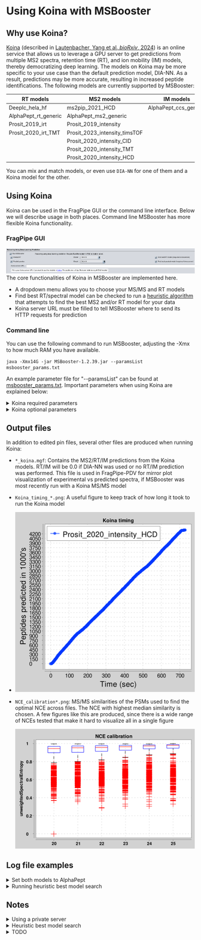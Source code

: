 # Using Koina with MSBooster

## Why use Koina?
[Koina](https://koina.proteomicsdb.org/) (described in 
[Lautenbacher, Yang et al.,_bioRxiv_, 2024](https://www.biorxiv.org/content/10.1101/2024.06.01.596953v1))
is an online service that allows us to leverage a GPU server to get predictions from multiple MS2 spectra, 
retention time (RT), and ion mobility (IM) models, thereby democratizing deep learning. The models on Koina may be 
more specific to your use case than the default prediction model, DIA-NN. As a result, predictions may be more accurate,
resulting in increased peptide identifications. The following models are currently supported by MSBooster:

| RT models            | MS2 models     | IM models  | 
|----------------------|---|---|
| Deeplc_hela_hf       | ms2pip_2021_HCD  | AlphaPept_ccs_generic  |
| AlphaPept_rt_generic | AlphaPept_ms2_generic  |   |
| Prosit_2019_irt      | Prosit_2019_intensity  |   |
| Prosit_2020_irt_TMT  | Prosit_2023_intensity_timsTOF  |   |
|                      | Prosit_2020_intensity_CID                               |   |
|                      | Prosit_2020_intensity_TMT                               |   |
|                      | Prosit_2020_intensity_HCD                               |   |

You can mix and match models, or even use `DIA-NN` for one of them and a Koina model for the other.

## Using Koina
Koina can be used in the FragPipe GUI or the command line interface. Below we will describe usage in both places. 
Command line MSBooster has more flexible Koina functionality.

### FragPipe GUI
![Alt text](README_imgs/fragpipe_koina_interface.png)
The core functionalities of Koina in MSBooster are implemented here.
- A dropdown menu allows you to choose your MS/MS and RT models
- Find best RT/spectral model can be checked to run a <a href="#notes">heuristic algorithm</a> 
that attempts to find the best MS2 and/or RT model for your data
- Koina server URL must be filled to tell MSBooster where to send its HTTP requests for prediction

### Command line
You can use the following command to run MSBooster, adjusting the -Xmx to how much RAM you have available.
```
java -Xmx14G -jar MSBooster-1.2.39.jar --paramsList msbooster_params.txt
```
An example parameter file for "--paramsList" can be found at [msbooster_params.txt](msbooster_params.txt). 
Important parameters when using Koina are explained below:
<details>
<summary>Koina required parameters</summary>
<ul>
    <li><code>KoinaURL</code>: It is by default kept blank, as an acknowledgement that using it may potentially send the 
    peptides you are predicting to an external public server. If you are OK with this, you may use
    <code>https://koina.wilhelmlab.org:443/v2/models/</code> or a different URL (e.g. for a 
    <a href="#notes">private Koina instance</a>)</li>
    <li><code>rtModel</code>: If kept blank, it will default to <code>DIA-NN</code>. You may specify this or any of the 
    RT models listed above. This will be ignored if <code>useRT</code> is set to false</li>
    <li><code>spectraModel</code>: If kept blank, it will default to <code>DIA-NN</code>. You may specify this or any of 
    the MS2 models listed above. This will be ignored if <code>useSpectra</code> is set to false</li>
    <li><code>imModel</code>: If kept blank, it will default to <code>DIA-NN</code>. You may specify this or any of 
    the IM models listed above. This will be ignored if <code>useIM</code> is set to false</li>
</ul>
</details>

<details>
<summary>Koina optional parameters</summary>
<ul>
    <li><code>findBestRtModel</code>: Set to <code>true</code> if you would like to use the 
    <a href="#notes">heuristic best RT model</a> search to find which of the models offered works 
    best for your data. Otherwise, set as <code>false</code></li>
    <li><code>findBestSpectraModel</code>: Set to <code>true</code> if you would like to use the heuristic best spectral 
    model search to find which of the models offered works best for your data. Otherwise, set as <code>false</code></li>
    <li><code>findBestImModel</code>: Set to <code>true</code> if you would like to use the heuristic best IM model 
    search to find which of the models offered works best for your data. Otherwise, set as <code>false</code></li>
    <li><code>ms2SearchModelsString</code>: Controls which models are searched during the heuristic best spectral model 
    search. By default, this is set to all models (<code>DIA-NN,ms2pip_2021_HCD,AlphaPept_ms2_generic,
    Prosit_2020_intensity_CID,Prosit_2020_intensity_HCD,Prosit_2023_intensity_timsTOF</code>). If you would like to take
    out specific models, you can remove them from here. For example, if you are working with timsTOF data, you may want 
    to reduce the search to only those models that explicitly have timsTOF models (<code>AlphaPept_ms2_generic,
    Prosit_2023_intensity_timsTOF</code>). Models are case-insensitive (e.g. prosit_2020_Intensity_cid), but they must 
    be spelled correctly</li>
    <li><code>rtSearchModelsString</code>: Same as <code>ms2SearchModelsString</code>, but for RT models. By default, it
    is set to <code>DIA-NN,AlphaPept_rt_generic,Prosit_2019_irt,Deeplc_hela_hf</code></li>
    <li><code>imSearchModelsString</code>: Same as <code>ms2SearchModelsString</code>, but for IM models. By default, it
    is set to <code>DIA-NN,AlphaPept_ccs_generic</code></li>
    <li><code>calibrateNCE</code>: Set to <code>true</code> if you would like to find the optimal collision energy for 
    MS2 predictions across the mzML files. Otherwise, set to <code>false</code> (default is true). NCE is only used in 
    Prosit and AlphaPeptDeep predictions. If false, MSBooster will attempt to read in the NCE from the mzML file.
    If it cannot find the NCE, it will be set to 25</li>
    <li><code>minNCE</code>: the minimum NCE to search when calibrating NCE (default is 20)</li>
    <li><code>maxNCE</code>: the maximum NCE to search when calibrating NCE (default is 40)</li>
    <li><code>numPSMsToCalibrate</code>: number of PSMS to use for NCE calibration and best model search (default is 
    1000, the maximum numbers of peptides accepted in a single request to Koina)</li>
</ul>
</details>

## Output files
In addition to edited pin files, several other files are produced when running Koina:
- `*_koina.mgf`: Contains the MS2/RT/IM predictions from the Koina models. RT/IM will be 0.0 if DIA-NN was used or no
RT/IM prediction was performed. This file is used in FragPipe-PDV for mirror plot visualization of experimental vs predicted
spectra, if MSBooster was most recently run with a Koina MS/MS model
- `Koina_timing_*.png`: A useful figure to keep track of how long it took to run the Koina model

- ![Alt text](README_imgs/Koina_timing_Prosit_2020_intensity_HCD.png)
- `NCE_calibration*.png`: MS/MS similarities of the PSMs used to find the optimal NCE across files. The NCE with
highest median similarity is chosen. A few figures like this are produced, since there is a wide range of NCEs tested
that make it hard to visualize all in a single figure

  ![Alt text](README_imgs/NCE_calibration20to25.png)

## Log file examples

<details>
<summary> Set both models to AlphaPept </summary>

```
2024-07-24 13:25:13 [INFO] - MSBooster v1.2.38
2024-07-24 13:25:13 [INFO] - Using 55 threads
2024-07-24 13:25:13 [INFO] - Initializing example.mzML
2024-07-24 13:25:15 [INFO] - Instrument detected: QE
2024-07-24 13:25:15 [INFO] - Ion mobility values not found in data files, setting useIM to false.
2024-07-24 13:25:15 [INFO] - Fragmentation type detected: HCD
2024-07-24 13:25:15 [INFO] - NCE detected: 27.0
2024-07-24 13:25:16 [INFO] - Creating input file for createFull
2024-07-24 13:25:16 [INFO] - 32135 PSMs for prediction
2024-07-24 13:25:16 [INFO] - createFull input file generation took 163 milliseconds
2024-07-24 13:25:16 [INFO] - Input file at spectraRT_full.tsv
2024-07-24 13:25:16 [INFO] - Calibrating NCE
2024-07-24 13:25:26 [INFO] - Best NCE for AlphaPept_ms2_generic after calibration is 28
2024-07-24 13:25:26 [INFO] - Median similarity for AlphaPept_ms2_generic is 0.9864
2024-07-24 13:25:26 [INFO] - Creating input file for AlphaPept_ms2_generic
2024-07-24 13:25:27 [INFO] - 31944 PSMs for prediction
2024-07-24 13:25:27 [INFO] - AlphaPept_ms2_generic input file generation took 385 milliseconds
2024-07-24 13:25:27 [INFO] - Input files in jsonFiles
2024-07-24 13:25:27 [INFO] - Creating input file for AlphaPept_rt_generic
2024-07-24 13:25:27 [INFO] - 31944 PSMs for prediction
2024-07-24 13:25:27 [INFO] - AlphaPept_rt_generic input file generation took 157 milliseconds
2024-07-24 13:25:27 [INFO] - Input files in jsonFiles
2024-07-24 13:25:27 [INFO] - Calling AlphaPept_ms2_generic model
...10%...20%...30%...40%...50%...60%...70%...80%...90%...100%
2024-07-24 13:25:36 [INFO] - cURL and parse time in milliseconds: 8731
2024-07-24 13:25:36 [INFO] - Calling AlphaPept_rt_generic model
...10%...20%...30%...40%...50%...60%...70%...80%...90%...100%
2024-07-24 13:25:48 [INFO] - cURL and parse time in milliseconds: 11913
```
</details>

<details>
<summary> Running heuristic best model search </summary>

```
2024-07-24 13:09:39 [INFO] - MSBooster v1.2.38
2024-07-24 13:09:39 [INFO] - Using 55 threads
2024-07-24 13:09:39 [INFO] - Initializing example.mzML
2024-07-24 13:09:41 [INFO] - Instrument detected: QE
2024-07-24 13:09:41 [INFO] - Ion mobility values not found in data files, setting useIM to false.
2024-07-24 13:09:41 [INFO] - Fragmentation type detected: HCD
2024-07-24 13:09:41 [INFO] - NCE detected: 27.0
2024-07-24 13:09:41 [INFO] - Searching for best RT model for your data
2024-07-24 13:09:41 [INFO] - Searching the following models:
2024-07-24 13:09:41 [INFO] - [DIA-NN, Deeplc_hela_hf, AlphaPept_rt_generic, Prosit_2019_irt, Prosit_2020_irt_TMT]
Iteration 1...2...3...4...5...
2024-07-24 13:09:46 [INFO] - DIA-NN has root mean squared error of 3.1493
Iteration 1...2...3...4...5...
2024-07-24 13:09:48 [INFO] - Deeplc_hela_hf has root mean squared error of 3.8912
Iteration 1...2...3...4...5...
2024-07-24 13:09:54 [INFO] - AlphaPept_rt_generic has root mean squared error of 4.4811
Iteration 1...2...3...4...5...
2024-07-24 13:09:55 [INFO] - Prosit_2019_irt has root mean squared error of 6.2771
Iteration 1...2...3...4...5...
2024-07-24 13:09:56 [INFO] - Prosit_2020_irt_TMT has root mean squared error of 14.5587
2024-07-24 13:09:56 [INFO] - RT model chosen is DIA-NN
2024-07-24 13:09:56 [INFO] - Searching for best spectra model for your data
2024-07-24 13:09:56 [INFO] - Searching the following models:
2024-07-24 13:09:56 [INFO] - [ms2pip_2021_HCD, AlphaPept_ms2_generic, Prosit_2019_intensity, Prosit_2020_intensity_CID, Prosit_2020_intensity_HCD]
2024-07-24 13:09:57 [INFO] - Median similarity for ms2pip_2021_HCD is 0.9781
2024-07-24 13:09:57 [INFO] - Calibrating NCE
2024-07-24 13:10:12 [INFO] - Best NCE for AlphaPept_ms2_generic after calibration is 28
2024-07-24 13:10:12 [INFO] - Median similarity for AlphaPept_ms2_generic is 0.9864
2024-07-24 13:10:12 [INFO] - Calibrating NCE
2024-07-24 13:10:16 [INFO] - Best NCE for Prosit_2019_intensity after calibration is 35
2024-07-24 13:10:16 [INFO] - Median similarity for Prosit_2019_intensity is 0.9760
2024-07-24 13:10:17 [INFO] - Median similarity for Prosit_2020_intensity_CID is 0.8080
2024-07-24 13:10:17 [INFO] - Calibrating NCE
2024-07-24 13:10:22 [INFO] - Best NCE for Prosit_2020_intensity_HCD after calibration is 35
2024-07-24 13:10:22 [INFO] - Median similarity for Prosit_2020_intensity_HCD is 0.9808
2024-07-24 13:10:23 [INFO] - Spectra model chosen is AlphaPept_ms2_generic
2024-07-24 13:10:23 [INFO] - Creating input file for createFull
2024-07-24 13:10:23 [INFO] - 32135 PSMs for prediction
2024-07-24 13:10:23 [INFO] - createFull input file generation took 185 milliseconds
2024-07-24 13:10:23 [INFO] - Input file at spectraRT_full.tsv
2024-07-24 13:10:23 [INFO] - Creating input file for AlphaPept_ms2_generic
2024-07-24 13:10:23 [INFO] - 31944 PSMs for prediction
2024-07-24 13:10:23 [INFO] - AlphaPept_ms2_generic input file generation took 258 milliseconds
2024-07-24 13:10:23 [INFO] - Input files in jsonFiles
2024-07-24 13:10:23 [INFO] - Generating input file for DIA-NN
2024-07-24 13:10:23 [INFO] - Creating input file for Diann
2024-07-24 13:10:23 [INFO] - 31944 PSMs for prediction
2024-07-24 13:10:23 [INFO] - Writing DIA-NN input file
2024-07-24 13:10:23 [INFO] - Diann input file generation took 118 milliseconds
2024-07-24 13:10:23 [INFO] - Input file at spectraRT.tsv
2024-07-24 13:10:23 [INFO] - Calling AlphaPept_ms2_generic model
...10%...20%...30%...40%...50%...60%...70%...80%...90%...100%
2024-07-24 13:10:33 [INFO] - cURL and parse time in milliseconds: 10130
2024-07-24 13:10:34 [INFO] - Generating DIA-NN predictions
2024-07-24 13:10:34 [INFO] - diann/1.8.2_beta_8/linux/diann-1.8.1.8 --lib spectraRT.tsv --predict --threads 55 --strip-unknown-mods --predict-n-frag 100
2024-07-24 13:10:34 [INFO] - DIA-NN 1.8.2 beta 8 (Data-Independent Acquisition by Neural Networks)
2024-07-24 13:10:34 [INFO] - Compiled on Dec  1 2022 14:47:06
2024-07-24 13:10:34 [INFO] - Current date and time: Wed Jul 24 13:10:34 2024
2024-07-24 13:10:34 [INFO] - Logical CPU cores: 72
2024-07-24 13:10:34 [INFO] - Predicted spectra will be saved in a binary format
2024-07-24 13:10:34 [INFO] - Thread number set to 55
2024-07-24 13:10:34 [INFO] - DIA-NN will use deep learning to predict spectra/RTs/IMs even for peptides carrying modifications which are not recognised by the deep learning predictor. In this scenario, if also generating a spectral library from the DIA data or using the MBR mode, it might or might not be better (depends on the data) to also use the --out-measured-rt option - it's recommended to test it with and without this option
2024-07-24 13:10:34 [INFO] - Deep learning predictor will predict 100 fragments
2024-07-24 13:10:34 [INFO] -
2024-07-24 13:10:34 [INFO] - 0 files will be processed
2024-07-24 13:10:34 [INFO] - [0:00] Loading spectral library spectraRT.tsv
2024-07-24 13:10:34 [INFO] - [0:00] Finding proteotypic peptides (assuming that the list of UniProt ids provided for each peptide is complete)
2024-07-24 13:10:34 [INFO] - [0:00] Spectral library loaded: 0 protein isoforms, 0 protein groups and 31944 precursors in 27896 elution groups.
2024-07-24 13:10:36 [INFO] - [0:02] Encoding peptides for spectra and RTs prediction
2024-07-24 13:10:36 [INFO] - [0:02] Predicting spectra and IMs
2024-07-24 13:10:39 [INFO] - [0:05] Predicting RTs
2024-07-24 13:10:40 [INFO] - [0:06] Decoding predicted spectra and IMs
2024-07-24 13:10:40 [INFO] - [0:06] Decoding RTs
2024-07-24 13:10:40 [INFO] - [0:06] Saving the list of predictions to spectraRT.predicted.bin
2024-07-24 13:10:40 [INFO] - Finished
2024-07-24 13:10:41 [INFO] - Done generating DIA-NN predictions
2024-07-24 13:10:41 [INFO] - Model running took 7236 milliseconds
2024-07-24 13:10:41 [INFO] - Generating edited pin with following features: [predRTrealUnits, unweightedSpectralEntropy, deltaRTLOESS]
2024-07-24 13:10:41 [INFO] - Loading predicted spectra
2024-07-24 13:10:41 [INFO] - Loading predicted retention times
2024-07-24 13:10:42 [INFO] - Merging libraries
```
</details>

## Notes
<details>
<summary> Using a private server </summary>

While there is a public Koina server at https://koina.wilhelmlab.org:443/v2/models/ and the Koina team has stated that 
the peptides submitted are not stored after returning model predictions, you may find it safer to set up your own Koina 
server, provided you have access to a GPU. You may follow the directions 
[here](https://github.com/wilhelm-lab/koina?tab=readme-ov-file#hosting-your-own-server)
to set one up with the Docker image provided. The Ansible script is recommended to download all dependencies. Once your
server is ready, you can substitute the public Koina URL with your new URL.
</details>

<details>
<summary> Heuristic best model search </summary>

As Koina continues to grow and support more models, it may become overwhelming to determine which combinations of models 
best improves PSM rescoring for the dataset at hand. To maximize numbers of identified peptides, we have incorporated an 
optional module in MSBooster that attempts to quickly determine the best models for a dataset. For MS/MS models, the 
model selected is the one in which the 1000 best (lowest expectation value) PSMs achieve the highest median similarity.
For RT and IM models, the 10 out of the 1000 best PSMs with highest delta RT/IM scores are examined. The model which
keeps that delta score to a minimum is selected.

To use this feature, either check the boxes "Find best <spectral/RT/IM> model" in the FragPipe GUI, or use 
"findBest<spectra/RT/IM>Model" in the parameter file via the command line.
</details>

<details>
<summary> TODO </summary>

- Add IM boxes to FragPipe GUI
- Improve heuristic searches (MS2 performance ~98%, RT performance ~90%, IM untested)
- Different optimal NCE for each mzML file
- Adding your own models
- Support for CPUs?
</details>